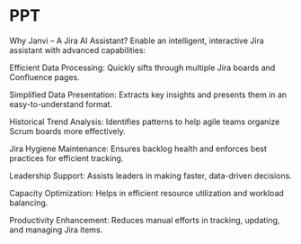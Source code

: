 # PPT

Why Janvi – A Jira AI Assistant?
Enable an intelligent, interactive Jira assistant with advanced capabilities:

Efficient Data Processing: Quickly sifts through multiple Jira boards and Confluence pages.

Simplified Data Presentation: Extracts key insights and presents them in an easy-to-understand format.

Historical Trend Analysis: Identifies patterns to help agile teams organize Scrum boards more effectively.

Jira Hygiene Maintenance: Ensures backlog health and enforces best practices for efficient tracking.

Leadership Support: Assists leaders in making faster, data-driven decisions.

Capacity Optimization: Helps in efficient resource utilization and workload balancing.

Productivity Enhancement: Reduces manual efforts in tracking, updating, and managing Jira items.
